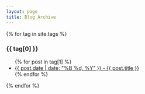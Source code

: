 ```yaml
---
layout: page
title: Blog Archive
---
```

<link rel="stylesheet" href="css/font.css" type="text/css">

<style>
@media (prefers-color-scheme: dark) {
  body {
    background-color: #1a1a1a;
    color: #ddd;
  }

a {
  color: #99ccff;
}

img {
  filter: brightness(90%) contrast(110%);
  }
}
</style>

<div class="wrapper">
{% for tag in site.tags %}
  <h3>{{ tag[0] }}</h3>
  <ul>
    {% for post in tag[1] %}
      <li><a href="{{ post.url | relative_url }}">{{ post.date | date: "%B %d, %Y" }} - {{ post.title }}</a></li>
    {% endfor %}
  </ul>
{% endfor %}
</div>
